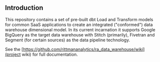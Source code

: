 ## Introduction

This repository contains a set of pre-built dbt Load and Transform models for common SaaS applications to create an integrated ("conformed") data warehouse dimensional model. In its current incarnation it supports Google BigQuery as the target data warehouse with Stitch (primarily), Fivetran and Segment (for certain sources) as the data pipeline technology.

See the [https://github.com/rittmananalytics/ra_data_warehouse/wiki](project wiki) for full documentation.
